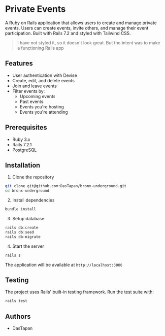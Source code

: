 # Private Events

A Ruby on Rails application that allows users to create and manage private events. Users can create events, invite others, and manage their event participation. Built with Rails 7.2 and styled with Tailwind CSS.

> I have not styled it, so it doesn't look great. But the intent was to make a functioning Rails app

## Features

- User authentication with Devise
- Create, edit, and delete events
- Join and leave events
- Filter events by:
  - Upcoming events
  - Past events
  - Events you're hosting
  - Events you're attending

## Prerequisites

- Ruby 3.x
- Rails 7.2.1
- PostgreSQL

## Installation

1. Clone the repository

```bash
git clone git@github.com:DasTapan/bronx-underground.git
cd bronx-underground
```

2. Install dependencies

```bash
bundle install
```

3. Setup database

```bash
rails db:create
rails db:seed
rails db:migrate
```

4. Start the server

```bash
rails s
```

The application will be available at `http://localhost:3000`

## Testing

The project uses Rails' built-in testing framework. Run the test suite with:

```bash
rails test
```

## Authors

- DasTapan
